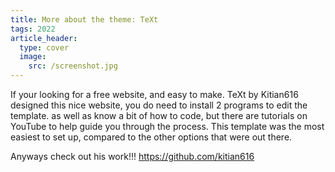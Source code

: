 ```yaml
---
title: More about the theme: TeXt
tags: 2022
article_header:
  type: cover
  image:
    src: /screenshot.jpg
---
```


If your looking for a free website, and easy to make. TeXt by Kitian616 designed this nice website, you do need to install 2 programs to edit the template. as well as know a bit of how to code, but there are tutorials on YouTube to help guide you through the process. This template was the most easiest to set up, compared to the other options that were out there. 

<!--more-->
Anyways check out his work!!! https://github.com/kitian616
